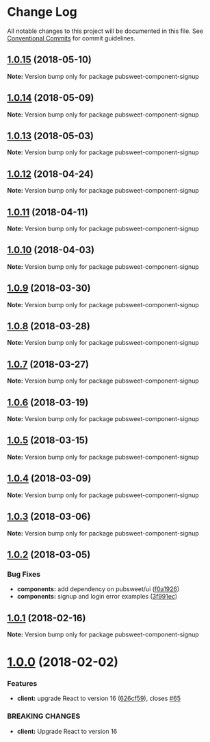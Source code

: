 # Change Log

All notable changes to this project will be documented in this file.
See [Conventional Commits](https://conventionalcommits.org) for commit guidelines.

<a name="1.0.15"></a>
## [1.0.15](https://gitlab.coko.foundation/pubsweet/pubsweet/compare/pubsweet-component-signup@1.0.14...pubsweet-component-signup@1.0.15) (2018-05-10)




**Note:** Version bump only for package pubsweet-component-signup

<a name="1.0.14"></a>
## [1.0.14](https://gitlab.coko.foundation/pubsweet/pubsweet/compare/pubsweet-component-signup@1.0.13...pubsweet-component-signup@1.0.14) (2018-05-09)




**Note:** Version bump only for package pubsweet-component-signup

<a name="1.0.13"></a>
## [1.0.13](https://gitlab.coko.foundation/pubsweet/pubsweet/compare/pubsweet-component-signup@1.0.12...pubsweet-component-signup@1.0.13) (2018-05-03)




**Note:** Version bump only for package pubsweet-component-signup

<a name="1.0.12"></a>
## [1.0.12](https://gitlab.coko.foundation/pubsweet/pubsweet/compare/pubsweet-component-signup@1.0.11...pubsweet-component-signup@1.0.12) (2018-04-24)




**Note:** Version bump only for package pubsweet-component-signup

<a name="1.0.11"></a>
## [1.0.11](https://gitlab.coko.foundation/pubsweet/pubsweet/compare/pubsweet-component-signup@1.0.10...pubsweet-component-signup@1.0.11) (2018-04-11)




**Note:** Version bump only for package pubsweet-component-signup

<a name="1.0.10"></a>
## [1.0.10](https://gitlab.coko.foundation/pubsweet/pubsweet/compare/pubsweet-component-signup@1.0.9...pubsweet-component-signup@1.0.10) (2018-04-03)




**Note:** Version bump only for package pubsweet-component-signup

<a name="1.0.9"></a>
## [1.0.9](https://gitlab.coko.foundation/pubsweet/pubsweet/compare/pubsweet-component-signup@1.0.8...pubsweet-component-signup@1.0.9) (2018-03-30)




**Note:** Version bump only for package pubsweet-component-signup

<a name="1.0.8"></a>
## [1.0.8](https://gitlab.coko.foundation/pubsweet/pubsweet/compare/pubsweet-component-signup@1.0.7...pubsweet-component-signup@1.0.8) (2018-03-28)




**Note:** Version bump only for package pubsweet-component-signup

<a name="1.0.7"></a>
## [1.0.7](https://gitlab.coko.foundation/pubsweet/pubsweet/compare/pubsweet-component-signup@1.0.6...pubsweet-component-signup@1.0.7) (2018-03-27)




**Note:** Version bump only for package pubsweet-component-signup

<a name="1.0.6"></a>
## [1.0.6](https://gitlab.coko.foundation/pubsweet/pubsweet/compare/pubsweet-component-signup@1.0.5...pubsweet-component-signup@1.0.6) (2018-03-19)




**Note:** Version bump only for package pubsweet-component-signup

<a name="1.0.5"></a>
## [1.0.5](https://gitlab.coko.foundation/pubsweet/pubsweet/compare/pubsweet-component-signup@1.0.4...pubsweet-component-signup@1.0.5) (2018-03-15)




**Note:** Version bump only for package pubsweet-component-signup

<a name="1.0.4"></a>

## [1.0.4](https://gitlab.coko.foundation/pubsweet/pubsweet/compare/pubsweet-component-signup@1.0.3...pubsweet-component-signup@1.0.4) (2018-03-09)

**Note:** Version bump only for package pubsweet-component-signup

<a name="1.0.3"></a>

## [1.0.3](https://gitlab.coko.foundation/pubsweet/pubsweet/compare/pubsweet-component-signup@1.0.2...pubsweet-component-signup@1.0.3) (2018-03-06)

**Note:** Version bump only for package pubsweet-component-signup

<a name="1.0.2"></a>

## [1.0.2](https://gitlab.coko.foundation/pubsweet/pubsweet/compare/pubsweet-component-signup@1.0.1...pubsweet-component-signup@1.0.2) (2018-03-05)

### Bug Fixes

* **components:** add dependency on pubsweet/ui ([f0a1926](https://gitlab.coko.foundation/pubsweet/pubsweet/commit/f0a1926))
* **components:** signup and login error examples ([3f991ec](https://gitlab.coko.foundation/pubsweet/pubsweet/commit/3f991ec))

<a name="1.0.1"></a>

## [1.0.1](https://gitlab.coko.foundation/pubsweet/pubsweet/compare/pubsweet-component-signup@1.0.0...pubsweet-component-signup@1.0.1) (2018-02-16)

**Note:** Version bump only for package pubsweet-component-signup

<a name="1.0.0"></a>

# [1.0.0](https://gitlab.coko.foundation/pubsweet/pubsweet/compare/pubsweet-component-signup@0.5.0...pubsweet-component-signup@1.0.0) (2018-02-02)

### Features

* **client:** upgrade React to version 16 ([626cf59](https://gitlab.coko.foundation/pubsweet/pubsweet/commit/626cf59)), closes [#65](https://gitlab.coko.foundation/pubsweet/pubsweet/issues/65)

### BREAKING CHANGES

* **client:** Upgrade React to version 16
